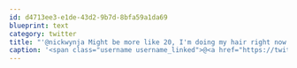 ```yaml
---
id: d4713ee3-e1de-43d2-9b7d-8bfa59a1da69
blueprint: text
category: twitter
title: "'@nickwynja Might be more like 20, I'm doing my hair right now."
caption: '<span class="username username_linked">@<a href="https://twitter.com/nickwynja" title="Nick Wynja">nickwynja</a></span> Might be more like 20, I''m doing my hair right now.'
---
```

